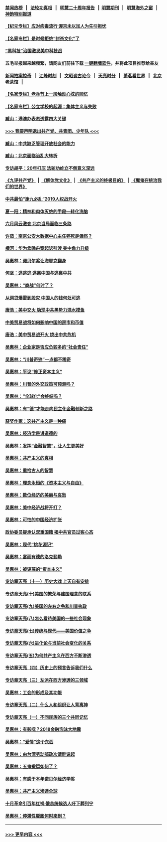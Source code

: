 #### [禁闻热榜](热点新闻.md?=0)  &nbsp;&nbsp;|&nbsp;&nbsp; [法轮功真相](https://github.com/gfw-breaker/truth/blob/master/README.md?=0) &nbsp;&nbsp;|&nbsp;&nbsp; [明慧二十周年报告](https://github.com/gfw-breaker/mh-reports/blob/master/README.md?=0) &nbsp;&nbsp;|&nbsp;&nbsp;[明慧期刊](https://github.com/gfw-breaker/mh-qikan) &nbsp;&nbsp;|&nbsp;&nbsp; [明慧海外之窗](https://github.com/gfw-breaker/mh-news/blob/master/README.md?=0) &nbsp;&nbsp;|&nbsp;&nbsp; [神韵特别报道](https://github.com/gfw-breaker/mh-news/blob/master/shenyun.md?=0)
#### [【纪元专栏】应对病毒流行 渥京未以加人为先引担忧](../pages/nsc423/n11875714.md?t=02270902) 
#### [【名家专栏】是时候拒绝“封杀文化”了](../pages/nsc423/n11814093.md?t=02270902) 
#### [“黑科技”治国激发美中科技战](../pages/nsc423/n11638056.md?t=02270902) 
#### 五毛举报越来越频繁，请网友们前往下载 [一键翻墙软件](https://github.com/gfw-breaker/ssr-accounts)，并将此项目推荐给亲友
#### [新闻拍案惊奇](https://github.com/gfw-breaker/banned-news/blob/master/pages/link4.md) &nbsp;&nbsp;|&nbsp;&nbsp; [江峰时刻](https://github.com/gfw-breaker/banned-news/blob/master/pages/link4.md) &nbsp;&nbsp;|&nbsp;&nbsp; [文昭谈古论今](https://github.com/gfw-breaker/banned-news/blob/master/pages/link4.md) &nbsp;&nbsp;|&nbsp;&nbsp; [天亮时分](https://github.com/gfw-breaker/banned-news/blob/master/pages/link4.md) &nbsp;&nbsp;|&nbsp;&nbsp; [萧茗看世界](https://github.com/gfw-breaker/banned-news/blob/master/pages/link4.md) &nbsp;&nbsp;|&nbsp;&nbsp; [北京老茶馆](https://github.com/gfw-breaker/banned-news/blob/master/pages/link4.md) &nbsp;&nbsp;|&nbsp;&nbsp; 
#### [【名家专栏】老兵节上一段触动心弦的回忆](../pages/nsc423/n11646016.md?t=02270902) 
#### [【名家专栏】公立学校的起源：集体主义与失败](../pages/nsc423/n11601833.md?t=02270902) 
#### [臧山：港澳办表态透露四大关键](../pages/nsc423/n11421628.md?t=02270902) 
#### [>>> 我要声明退出共产党、共青团、少年队 <<<](https://github.com/begood0513/goodnews/blob/master/quit/letter.md) 
#### [臧山：中共缺乏管理开放社会的能力](../pages/nsc423/n11407457.md?t=02270902) 
#### [臧山：北京面临治乱大转折](../pages/nsc423/n11406895.md?t=02270902) 
#### [专访胡平：20年打压 法轮功屹立不倒意义深远](../pages/nsc423/n11398800.md?t=02270902) 
#### [《九评共产党》](https://github.com/begood0513/9ping.md/blob/master/README.md) &nbsp;|&nbsp; [《解体党文化》](../../../../jtdwh.md/blob/master/README.md)  &nbsp;|&nbsp; [《共产主义的终极目的》](../../../../gczydzjmd.md/blob/master/README.md) &nbsp;|&nbsp; [《魔鬼在统治我们的世界》](../../../../mgztzwmdsj.md/blob/master/README.md) 
#### [中共最怕“逢九必乱”2019人权战开火](../pages/nsc423/n11385248.md?t=02270902) 
#### [夏一阳：精神和肉体灭绝的手段—转化洗脑](../pages/nsc423/n11368250.md?t=02270902) 
#### [六月风云激变 北京当局面临三条路](../pages/nsc423/n11313668.md?t=02270902) 
#### [许茹：南京公安大数据中心主任猝死是偶然？](../pages/nsc423/n11064744.md?t=02270902) 
#### [横河：华为孟晚舟案起诉引渡 美中角力升级](../pages/nsc423/n11027230.md?t=02270902) 
#### [吴惠林：诺贝尔奖让海耶克翻身](../pages/nsc423/n10890049.md?t=02270902) 
#### [何坚：逃逃逃 逃离中国与逃离中共](../pages/nsc423/n10592891.md?t=02270902) 
#### [吴惠林：“商战”何时了？](../pages/nsc423/n10573558.md?t=02270902) 
#### [从网贷爆雷到股灾 中国人的钱何处可逃](../pages/nsc423/n10572800.md?t=02270902) 
#### [唐浩：美中交火 隐现中共黑势力混水摸鱼](../pages/nsc423/n10544040.md?t=02270902) 
#### [中美贸易战将如何影响中国的房市和币值](../pages/nsc423/n10543697.md?t=02270902) 
#### [唐浩：美中贸易战开火 烧出中共危机](../pages/nsc423/n10540126.md?t=02270902) 
#### [吴惠林：企业家是否应负较多的“社会责任”](../pages/nsc423/n10535022.md?t=02270902) 
#### [吴惠林：“川普奇迹”一点都不稀奇](../pages/nsc423/n10512808.md?t=02270902) 
#### [吴惠林：平议“修正资本主义”](../pages/nsc423/n10495724.md?t=02270902) 
#### [吴惠林：川普的外交政策可预测吗？](../pages/nsc423/n10462387.md?t=02270902) 
#### [吴惠林：“全球化”会终结吗？](../pages/nsc423/n10452838.md?t=02270902) 
#### [吴惠林：有“德”才能走向民主化金融创新之路](../pages/nsc423/n10432292.md?t=02270902) 
#### [获奖作家：这共产主义是一种癌](../pages/nsc423/n10431541.md?t=02270902) 
#### [吴惠林：经济学是讲道德的](../pages/nsc423/n10398014.md?t=02270902) 
#### [吴惠林：发挥“金融智慧”，让人生更美好](../pages/nsc423/n10375019.md?t=02270902) 
#### [吴惠林：共产主义的真相](../pages/nsc423/n10351394.md?t=02270902) 
#### [吴惠林：重拾古人的智慧](../pages/nsc423/n10337691.md?t=02270902) 
#### [吴惠林：理念永恒的《资本主义与自由》](../pages/nsc423/n10316274.md?t=02270902) 
#### [吴惠林：数位经济的美丽与哀愁](../pages/nsc423/n10292946.md?t=02270902) 
#### [吴惠林：美中经济战将开打？](../pages/nsc423/n10258825.md?t=02270902) 
#### [吴惠林：可怕的中国经济扩张](../pages/nsc423/n10219147.md?t=02270902) 
#### [政协委员提承认双重国籍 揭中共官员过客心态](../pages/nsc423/n10208809.md?t=02270902) 
#### [吴惠林：现代“桃花源记”](../pages/nsc423/n10185234.md?t=02270902) 
#### [吴惠林：富而有德的洛克斐勒](../pages/nsc423/n10142264.md?t=02270902) 
#### [吴惠林：被诬蔑的“资本主义”](../pages/nsc423/n10124816.md?t=02270902) 
#### [专访章天亮（十一）历史大戏 上天自有安排](../pages/nsc423/n10094905.md?t=02270902) 
#### [专访章天亮(十)美国的繁荣与建国理念的联系](../pages/nsc423/n10094899.md?t=02270902) 
#### [专访章天亮(九)美国的左右之争和川普执政](../pages/nsc423/n10094889.md?t=02270902) 
#### [专访章天亮(八)怎么看待美国的一些社会现象](../pages/nsc423/n10094857.md?t=02270902) 
#### [专访章天亮(七)传统与现代——美国价值之争](../pages/nsc423/n10093140.md?t=02270902) 
#### [专访章天亮(六)进化论与当前社会变化的关系](../pages/nsc423/n10092036.md?t=02270902) 
#### [专访章天亮(五)为何共产主义在西方不断渗透](../pages/nsc423/n10083620.md?t=02270902) 
#### [专访章天亮（四）历史上的预言告诉我们什么](../pages/nsc423/n10083606.md?t=02270902) 
#### [专访章天亮（三）左派在西方渗透的三领域](../pages/nsc423/n10081115.md?t=02270902) 
#### [吴惠林：工会的形成及其功能](../pages/nsc423/n10080633.md?t=02270902) 
#### [专访章天亮（二）什么人和组织让人背离神](../pages/nsc423/n10076637.md?t=02270902) 
#### [专访章天亮（一）不同民族的三个共同记忆](../pages/nsc423/n10074188.md?t=02270902) 
#### [吴惠林：有影呒？2018金融泡沫大地震](../pages/nsc423/n10040534.md?t=02270902) 
#### [吴惠林：“爱情”这个东西](../pages/nsc423/n10019423.md?t=02270902) 
#### [吴惠林：由台湾劳动部政次请辞说起](../pages/nsc423/n9979679.md?t=02270902) 
#### [吴惠林：五鬼搬运如何了？](../pages/nsc423/n9925338.md?t=02270902) 
#### [吴惠林：有感于本年诺贝尔经济学奖](../pages/nsc423/n9871883.md?t=02270902) 
#### [吴惠林：共产主义渗透全球](../pages/nsc423/n9812748.md?t=02270902) 
#### [十月革命引百年红祸 俄总统候选人吁下葬列宁](../pages/nsc423/n9810182.md?t=02270902) 
#### [吴惠林：停滞性膨胀何时来到？](../pages/nsc423/n9764136.md?t=02270902) 

----
#### [ >>> 更早内容 <<< ](../indexes/nsc423-earlier.md)
